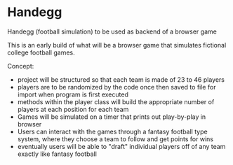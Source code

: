 # Handegg
Handegg (football simulation) to be used as backend of a browser game

This is an early build of what will be a browser game that simulates fictional college football games.

Concept:
- project will be structured so that each team is made of 23 to 46 players
- players are to be randomized by the code once then saved to file for import when program is first executed
- methods within the player class will build the appropriate number of players at each position for each team
- Games will be simulated on a timer that prints out play-by-play in browser
- Users can interact with the games through a fantasy football type system, where they choose a team to follow and get points for wins
- eventually users will be able to "draft" individual players off of any team exactly like fantasy football
